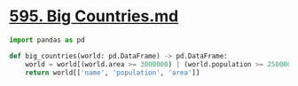 # [595. Big Countries.md](https://leetcode.com/problems/big-countries)

```python
import pandas as pd

def big_countries(world: pd.DataFrame) -> pd.DataFrame:
    world = world[(world.area >= 3000000) | (world.population >= 25000000)]
    return world[['name', 'population', 'area']]
```
